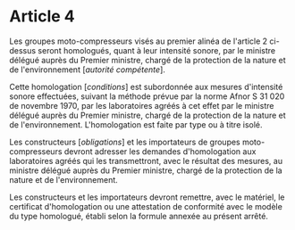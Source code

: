 # Article 4

Les groupes moto-compresseurs visés au premier alinéa de l'article 2 ci-dessus seront homologués, quant à leur intensité sonore, par le ministre délégué auprès du Premier ministre, chargé de la protection de la nature et de l'environnement [*autorité compétente*].

Cette homologation [*conditions*] est subordonnée aux mesures d'intensité sonore effectuées, suivant la méthode prévue par la norme Afnor S 31 020 de novembre 1970, par les laboratoires agréés à cet effet par le ministre délégué auprès du Premier ministre, chargé de la protection de la nature et de l'environnement. L'homologation est faite par type ou à titre isolé.

Les constructeurs [*obligations*] et les importateurs de groupes moto-compresseurs devront adresser les demandes d'homologation aux laboratoires agréés qui les transmettront, avec le résultat des mesures, au ministre délégué auprès du Premier ministre, chargé de la protection de la nature et de l'environnement.

Les constructeurs et les importateurs devront remettre, avec le matériel, le certificat d'homologation ou une attestation de conformité avec le modèle du type homologué, établi selon la formule annexée au présent arrêté.

